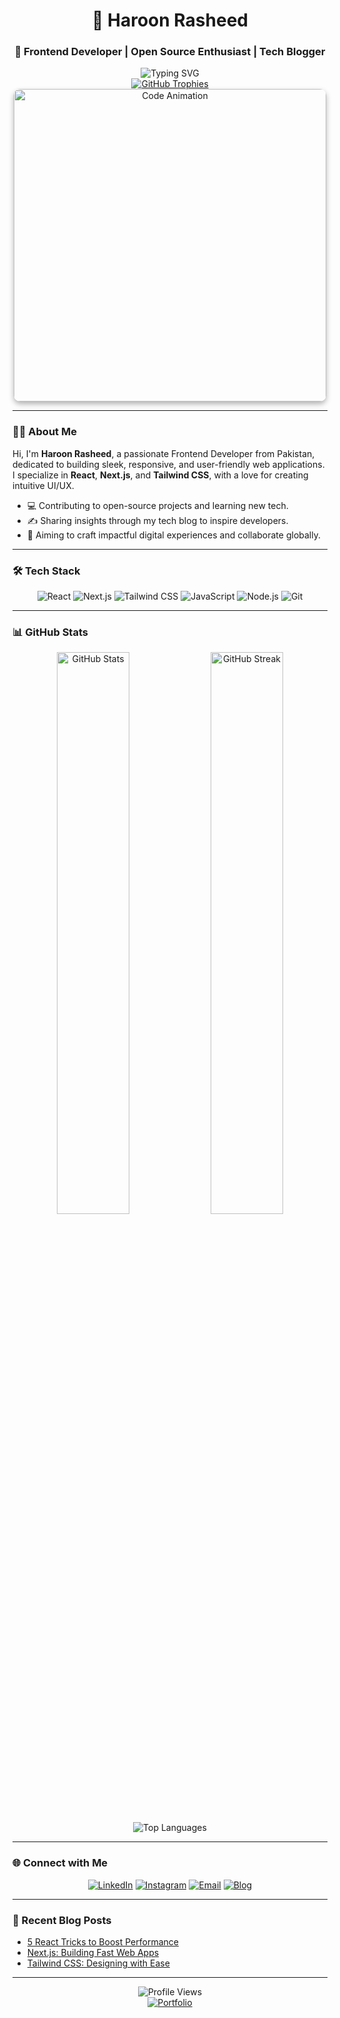 <div align="center">
  <h1>🚀 Haroon Rasheed</h1>
  <h3>🌟 Frontend Developer | Open Source Enthusiast | Tech Blogger</h3>
  <img src="https://readme-typing-svg.demolab.com?font=Inter&size=20&duration=3500&pause=800&color=4FD1C5&center=true&vCenter=true&width=460&lines=Frontend+Developer;Open+Source+Contributor;Tech+Blogger;UI+UX+Enthusiast" alt="Typing SVG" />
</div>

<div align="center">
  <a href="https://haroon-rasheed.vercel.app/">
    <img src="https://github-profile-trophy.vercel.app/?username=haroonrasheedpk&theme=darkhub&row=1&column=6&margin-w=8&margin-h=8" alt="GitHub Trophies" />
  </a>
</div>

<div align="center">
  <img src="https://raw.githubusercontent.com/haroonrasheedpk/haroonrasheedpk/main/code-vibes.gif" alt="Code Animation" width="500" style="border-radius: 10px; box-shadow: 0 4px 8px rgba(0,0,0,0.3);" />
</div>

---

### 👨‍💻 About Me

Hi, I'm **Haroon Rasheed**, a passionate Frontend Developer from Pakistan, dedicated to building sleek, responsive, and user-friendly web applications. I specialize in **React**, **Next.js**, and **Tailwind CSS**, with a love for creating intuitive UI/UX.

- 💻 Contributing to open-source projects and learning new tech.  
- ✍️ Sharing insights through my tech blog to inspire developers.  
- 🎯 Aiming to craft impactful digital experiences and collaborate globally.

---

### 🛠 Tech Stack

<div align="center">
  <img src="https://img.shields.io/badge/React-20232A?style=for-the-badge&logo=react&logoColor=61DAFB" alt="React" />
  <img src="https://img.shields.io/badge/Next.js-000000?style=for-the-badge&logo=nextdotjs&logoColor:white" alt="Next.js" />
  <img src="https://img.shields.io/badge/Tailwind_CSS-38B2AC?style=for-the-badge&logo=tailwind-css&logoColor:white" alt="Tailwind CSS" />
  <img src="https://img.shields.io/badge/JavaScript-F7DF1E?style=for-the-badge&logo=javascript&logoColor=black" alt="JavaScript" />
  <img src="https://img.shields.io/badge/Node.js-339933?style=for-the-badge&logo=nodedotjs&logoColor:white" alt="Node.js" />
  <img src="https://img.shields.io/badge/Git-F05032?style=for-the-badge&logo=git&logoColor:white" alt="Git" />
</div>

---

### 📊 GitHub Stats

<div align="center">
  <img src="https://github-readme-stats.vercel.app/api?username=haroonrasheedpk&show_icons=true&theme=vision-friendly-dark" alt="GitHub Stats" width="48%" />
  <img src="https://github-readme-streak-stats.herokuapp.com/?user=haroonrasheedpk&theme=vision-friendly-dark" alt="GitHub Streak" width="48%" />
</div>

<div align="center">
  <img src="https://github-readme-stats.vercel.app/api/top-langs/?username=haroonrasheedpk&layout=compact&theme=vision-friendly-dark" alt="Top Languages" />
</div>

---

### 🌐 Connect with Me

<div align="center">
  <a href="https://www.linkedin.com/in/haroon-rasheed-pk/"><img src="https://img.shields.io/badge/LinkedIn-0A66C2?style=for-the-badge&logo=linkedin&logoColor:white" alt="LinkedIn" /></a>
  <a href="https://www.instagram.com/haroondevpk/"><img src="https://img.shields.io/badge/Instagram-E4405F?style=for-the-badge&logo=instagram&logoColor:white" alt="Instagram" /></a>
  <a href="mailto:haroonrasheedpk@example.com"><img src="https://img.shields.io/badge/Email-EA4335?style=for-the-badge&logo=gmail&logoColor:white" alt="Email" /></a>
  <a href="https://blog.haroonpk.dev/"><img src="https://img.shields.io/badge/Blog-FF5722?style=for-the-badge&logo=hashnode&logoColor:white" alt="Blog" /></a>
</div>

---

### 📝 Recent Blog Posts
<!-- BLOG-POST-LIST:START -->
- [5 React Tricks to Boost Performance](https://blog.haroonpk.dev/post/react-tricks)
- [Next.js: Building Fast Web Apps](https://blog.haroonpk.dev/post/nextjs-fast)
- [Tailwind CSS: Designing with Ease](https://blog.haroonpk.dev/post/tailwind-design)
<!-- BLOG-POST-LIST:END -->

---

<div align="center">
  <img src="https://komarev.com/ghpvc/?username=haroonrasheedpk&label=Profile+Views&color=3B82F6&style=flat-square" alt="Profile Views" />
  <br>
  <a href="https://haroon-rasheed.vercel.app/"><img src="https://img.shields.io/badge/Portfolio-%23181717.svg?style=for-the-badge&logo=vercel&logoColor:white" alt="Portfolio" /></a>
</div>
